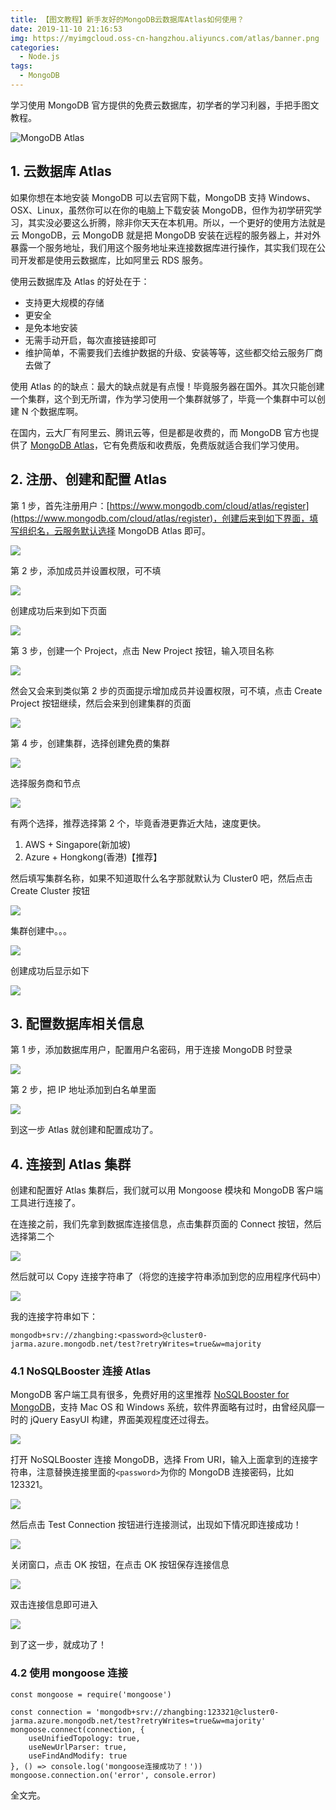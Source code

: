```yaml
---
title: 【图文教程】新手友好的MongoDB云数据库Atlas如何使用？
date: 2019-11-10 21:16:53
img: https://myimgcloud.oss-cn-hangzhou.aliyuncs.com/atlas/banner.png
categories:
  - Node.js
tags:
  - MongoDB
---
```


学习使用 MongoDB 官方提供的免费云数据库，初学者的学习利器，手把手图文教程。

<!-- more -->

![MongoDB Atlas](https://myimgcloud.oss-cn-hangzhou.aliyuncs.com/atlas/banner.png)

## 1. 云数据库 Atlas

如果你想在本地安装 MongoDB 可以去官网下载，MongoDB 支持 Windows、OSX、Linux，虽然你可以在你的电脑上下载安装 MongoDB，但作为初学研究学习，其实没必要这么折腾，除非你天天在本机用。所以，一个更好的使用方法就是云 MongoDB，云 MongoDB 就是把 MongoDB 安装在远程的服务器上，并对外暴露一个服务地址，我们用这个服务地址来连接数据库进行操作，其实我们现在公司开发都是使用云数据库，比如阿里云 RDS 服务。

使用云数据库及 Atlas 的好处在于：

- 支持更大规模的存储
- 更安全
- 是免本地安装
- 无需手动开启，每次直接链接即可
- 维护简单，不需要我们去维护数据的升级、安装等等，这些都交给云服务厂商去做了

使用 Atlas 的的缺点：最大的缺点就是有点慢！毕竟服务器在国外。其次只能创建一个集群，这个到无所谓，作为学习使用一个集群就够了，毕竟一个集群中可以创建 N 个数据库啊。

在国内，云大厂有阿里云、腾讯云等，但是都是收费的，而 MongoDB 官方也提供了 [MongoDB Atlas](https://www.mongodb.com/cloud/atlas/register)，它有免费版和收费版，免费版就适合我们学习使用。

## 2. 注册、创建和配置 Atlas

第 1 步，首先注册用户：[https://www.mongodb.com/cloud/atlas/register](https://www.mongodb.com/cloud/atlas/register)，创建后来到如下界面，填写组织名，云服务默认选择 MongoDB Atlas 即可。

![](https://myimgcloud.oss-cn-hangzhou.aliyuncs.com/atlas/0.png)

第 2 步，添加成员并设置权限，可不填

![](https://myimgcloud.oss-cn-hangzhou.aliyuncs.com/atlas/01.png)

创建成功后来到如下页面

![](https://myimgcloud.oss-cn-hangzhou.aliyuncs.com/atlas/02.png)

第 3 步，创建一个 Project，点击 New Project 按钮，输入项目名称

![](https://myimgcloud.oss-cn-hangzhou.aliyuncs.com/atlas/03.png)

然会又会来到类似第 2 步的页面提示增加成员并设置权限，可不填，点击 Create Project 按钮继续，然后会来到创建集群的页面

![](https://myimgcloud.oss-cn-hangzhou.aliyuncs.com/atlas/04.png)

第 4 步，创建集群，选择创建免费的集群

![](https://myimgcloud.oss-cn-hangzhou.aliyuncs.com/atlas/05.png)

选择服务商和节点

![](https://myimgcloud.oss-cn-hangzhou.aliyuncs.com/atlas/06.png)

有两个选择，推荐选择第 2 个，毕竟香港更靠近大陆，速度更快。

1. AWS + Singapore(新加坡)
2. Azure + Hongkong(香港)【推荐】

然后填写集群名称，如果不知道取什么名字那就默认为 Cluster0 吧，然后点击 Create Cluster 按钮

![](https://myimgcloud.oss-cn-hangzhou.aliyuncs.com/atlas/07.png)

集群创建中。。。

![](https://myimgcloud.oss-cn-hangzhou.aliyuncs.com/atlas/08.png)

创建成功后显示如下

![](https://myimgcloud.oss-cn-hangzhou.aliyuncs.com/atlas/09.png)

## 3. 配置数据库相关信息

第 1 步，添加数据库用户，配置用户名密码，用于连接 MongoDB 时登录

![](https://myimgcloud.oss-cn-hangzhou.aliyuncs.com/atlas/010.png)

第 2 步，把 IP 地址添加到白名单里面

![](https://myimgcloud.oss-cn-hangzhou.aliyuncs.com/atlas/011.png)

到这一步 Atlas 就创建和配置成功了。

## 4. 连接到 Atlas 集群

创建和配置好 Atlas 集群后，我们就可以用 Mongoose 模块和 MongoDB 客户端工具进行连接了。

在连接之前，我们先拿到数据库连接信息，点击集群页面的 Connect 按钮，然后选择第二个

![](https://myimgcloud.oss-cn-hangzhou.aliyuncs.com/atlas/12.png)

然后就可以 Copy 连接字符串了（将您的连接字符串添加到您的应用程序代码中）

![](https://myimgcloud.oss-cn-hangzhou.aliyuncs.com/atlas/13.png)

我的连接字符串如下：

```
mongodb+srv://zhangbing:<password>@cluster0-jarma.azure.mongodb.net/test?retryWrites=true&w=majority
```

### 4.1 NoSQLBooster 连接 Atlas

MongoDB 客户端工具有很多，免费好用的这里推荐 [NoSQLBooster for MongoDB](https://nosqlbooster.com/)，支持 Mac OS 和 Windows 系统，软件界面略有过时，由曾经风靡一时的 jQuery EasyUI 构建，界面美观程度还过得去。

![](https://myimgcloud.oss-cn-hangzhou.aliyuncs.com/atlas/home-intellisense-v5.gif)

打开 NoSQLBooster 连接 MongoDB，选择 From URI，输入上面拿到的连接字符串，注意替换连接里面的`<password>`为你的 MongoDB 连接密码，比如 123321。

![](https://myimgcloud.oss-cn-hangzhou.aliyuncs.com/atlas/14.png)

然后点击 Test Connection 按钮进行连接测试，出现如下情况即连接成功！

![](https://myimgcloud.oss-cn-hangzhou.aliyuncs.com/atlas/15.png)

关闭窗口，点击 OK 按钮，在点击 OK 按钮保存连接信息

![](https://myimgcloud.oss-cn-hangzhou.aliyuncs.com/atlas/16.png)

双击连接信息即可进入

![](https://myimgcloud.oss-cn-hangzhou.aliyuncs.com/atlas/17.png)

到了这一步，就成功了！

### 4.2 使用 mongoose 连接

```
const mongoose = require('mongoose')

const connection = 'mongodb+srv://zhangbing:123321@cluster0-jarma.azure.mongodb.net/test?retryWrites=true&w=majority'
mongoose.connect(connection, {
    useUnifiedTopology: true,
    useNewUrlParser: true,
    useFindAndModify: true
}, () => console.log('mongoose连接成功了！'))
mongoose.connection.on('error', console.error)
```

全文完。
